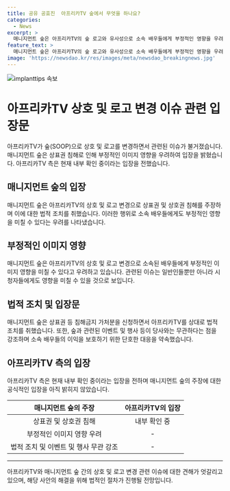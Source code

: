```yaml
---
title: 공유 공효진  아프리카TV 숲에서 무엇을 하나요?
categories:
  - News
excerpt: >
  매니지먼트 숲은 아프리카TV의 숲 로고와 유사성으로 소속 배우들에게 부정적인 영향을 우려해 상표권 침해 금지 가처분을 신청하였다. 아프리카TV는 소속된 방송인들의 논란으로 일반인들의 시선이 여전히 부정적이고, 매니지먼트 숲은 아프리카TV의 행위가 소속 배우들의 이미지와 회사 명성에 부정적 영향을 끼칠 것으로 우려하며 법적 대응을 예고했다. 아프리카TV는 현재 내부 확인 중이라는 입장이다.
feature_text: >
  매니지먼트 숲은 아프리카TV의 숲 로고와 유사성으로 소속 배우들에게 부정적인 영향을 우려해 상표권 침해 금지 가처분을 신청하였다. 아프리카TV는 소속된 방송인들의 논란으로 일반인들의 시선이 여전히 부정적이고, 매니지먼트 숲은 아프리카TV의 행위가 소속 배우들의 이미지와 회사 명성에 부정적 영향을 끼칠 것으로 우려하며 법적 대응을 예고했다. 아프리카TV는 현재 내부 확인 중이라는 입장이다.
image: 'https://newsdao.kr/res/images/meta/newsdao_breakingnews.jpg'
---
```


<p><img src="https://newsdao.kr/res/images/meta/newsdao_breakingnews.jpg" alt="implanttips 속보" /></p>

<h1>아프리카TV 상호 및 로고 변경 이슈 관련 입장문</h1>

<p data-ke-size="size16">아프리카TV가 숲(SOOP)으로 상호 및 로고를 변경하면서 관련된 이슈가 불거졌습니다. 매니지먼트 숲은 상표권 침해로 인해 부정적인 이미지 영향을 우려하여 입장을 밝혔습니다. 아프리카TV 측은 현재 내부 확인 중이라는 입장을 전했습니다.</p>

<h2 data-ke-size="size26">매니지먼트 숲의 입장</h2>

<p data-ke-size="size16">매니지먼트 숲은 아프리카TV의 상호 및 로고 변경으로 상표권 및 상호권 침해를 주장하며 이에 대한 법적 조치를 취했습니다. 이러한 행위로 소속 배우들에게도 부정적인 영향을 미칠 수 있다는 우려를 나타냈습니다.</p>

<h2 data-ke-size="size26">부정적인 이미지 영향</h2>

<p data-ke-size="size16">매니지먼트 숲은 아프리카TV의 상호 및 로고 변경으로 소속된 배우들에게 부정적인 이미지 영향을 미칠 수 있다고 우려하고 있습니다. 관련된 이슈는 일반인들뿐만 아니라 시청자들에게도 영향을 미칠 수 있을 것으로 보입니다.</p>

<h2 data-ke-size="size26">법적 조치 및 입장문</h2>

<p data-ke-size="size16">매니지먼트 숲은 상표권 등 침해금지 가처분을 신청하면서 아프리카TV를 상대로 법적 조치를 취했습니다. 또한, 숲과 관련된 이벤트 및 행사 등이 당사와는 무관하다는 점을 강조하며 소속 배우들의 이익을 보호하기 위한 단호한 대응을 약속했습니다.</p>

<h2 data-ke-size="size26">아프리카TV 측의 입장</h2>

<p data-ke-size="size16">아프리카TV 측은 현재 내부 확인 중이라는 입장을 전하며 매니지먼트 숲의 주장에 대한 공식적인 입장을 아직 밝히지 않았습니다.</p>

<table>
<thead>
<tr>
<th style="text-align: center; height: 17px;"><b>매니지먼트 숲의 주장</b></th>
<th style="text-align: center; height: 17px;"><b>아프리카TV의 입장</b></th>
</tr>
</thead>
<tbody>
<tr>
<td style="text-align: center; height: 17px;">상표권 및 상호권 침해</td>
<td style="text-align: center; height: 17px;">내부 확인 중</td>
</tr>
<tr>
<td style="text-align: center; height: 17px;">부정적인 이미지 영향 우려</td>
<td style="text-align: center; height: 17px;">-</td>
</tr>
<tr>
<td style="text-align: center; height: 17px;">법적 조치 및 이벤트 및 행사 무관 강조</td>
<td style="text-align: center; height: 17px;">-</td>
</tr>
</tbody>
</table>

<hr>

<p data-ke-size="size16">아프리카TV와 매니지먼트 숲 간의 상호 및 로고 변경 관련 이슈에 대한 견해가 엇갈리고 있으며, 해당 사안의 해결을 위해 법적인 절차가 진행될 전망입니다.</p>

